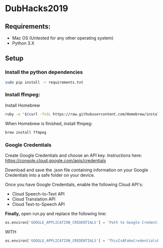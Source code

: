 # DubHacks2019

## Requirements:
- Mac OS (Untested for any other operating system)
- Python 3.X

## Setup

### Install the python dependencies
```bash
sudo pip install -r requirements.txt
```

### Install ffmpeg:

Install Homebrew
```bash
ruby -e "$(curl -fsSL https://raw.githubusercontent.com/Homebrew/install/master/install)" < /dev/null 2> /dev/null
```

When Homebrew is finished, install ffmpeg:
```bash
brew install ffmpeg
```

### Google Credentials

Create Google Credentials and choose an API key. Instructions here: https://console.cloud.google.com/apis/credentials

Download and save the .json file containing information on your Google Credentials into a safe folder on your device.

Once you have Google Credentials, enable the following Cloud API's:
- Cloud Speech-to-Text API
- Cloud Translation API
- Cloud Text-to-Speech API

**Finally,** open run.py and replace the following line:

```python
os.environ['GOOGLE_APPLICATION_CREDENTIALS'] = 'Path to Google Credentials .json file'
```

WITH

```python
os.environ['GOOGLE_APPLICATION_CREDENTIALS'] = 'ThisIsAFakeCredentialsFileName123456789.json'
```
